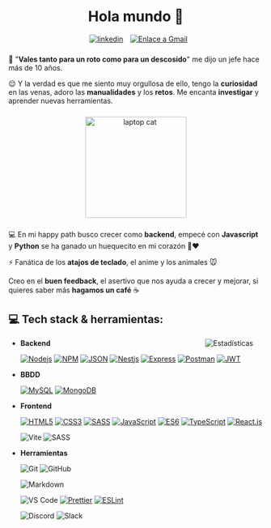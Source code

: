 
<h1 align="center">Hola mundo 🖖</h1>

<div align="center">
<a href="http://linkedin.es/in/irenegwodak"><img alt="linkedin" style="padding: 0 10px;" src="https://img.shields.io/badge/LINKEDIN-blue?style=for-the-badge&logo=linkedin&logoSize=auto"></a>
<a href="mailto:irenegwodak@gmail.com"><img alt="Enlace a Gmail" src="https://img.shields.io/badge/GMAIL-white?style=for-the-badge&logo=gmail&logoSize=auto"></a>
</div>

###

👀 "**Vales tanto para un roto como para un descosido**" me dijo un jefe hace más de 10 años.

😌 Y la verdad es que me siento muy orgullosa de ello, tengo la **curiosidad** en las venas, adoro las **manualidades** y los **retos**. Me encanta **investigar** y aprender nuevas herramientas.
###
<div align="center">
<img img align="center" width="200" alt="laptop cat" src="https://media0.giphy.com/media/v1.Y2lkPTc5MGI3NjExcHk3ZWprc2V1amhsNmU4YXcwYWJ0eXVyMWxhNHQwbGV4ZDRmMGc3cSZlcD12MV9pbnRlcm5hbF9naWZfYnlfaWQmY3Q9Zw/aNqEFrYVnsS52/giphy.gif">
</div>

###

💻 En mi happy path busco crecer como **backend**, empecé con **Javascript** y **Python** se ha ganado un huequecito en mi corazón 🐍❤️

⚡ Fanática de los **atajos de teclado**, el anime y los animales 🐭

Creo en el **buen feedback**, el asertivo que nos ayuda a crecer y mejorar, si quieres saber más **hagamos un café** ☕



###

## 💻 Tech stack & herramientas:

<img alt="Estadísticas" align="right" style="margin: 0 20px;"  src="https://github-readme-stats.vercel.app/api/top-langs/?username=irenegwodak&locale=es&layout=pie&theme=dark&include_all_commits=true&count_private=true&disable_animations=true&text_color=FFFFFF&bg_color=000000">


  
<!-- ![Backend](https://img.shields.io/badge/BACKEND:-50232e?style=for-the-badge) -->
- **Backend**
  
    [![Nodejs](https://img.shields.io/badge/node.js-f9b966?style=for-the-badge&logo=node.js&logoColor=000&logoSize=auto)](https://nodejs.org/en/)
[![NPM](https://img.shields.io/badge/npm-f9b966?style=for-the-badge&logo=npm&logoColor=000&logoSize=auto)](https://www.npmjs.com/)
[![JSON](https://img.shields.io/badge/json-f9b966?style=for-the-badge&logo=json&logoColor=000&logoSize=auto)](https://www.json.org/)
[![Nestjs](https://img.shields.io/badge/nest.js-f9b966?style=for-the-badge&logo=nestjs&logoColor=000&logoSize=auto)](https://nestjs.com/)
[![Express](https://img.shields.io/badge/express-f9b966?style=for-the-badge&logo=express&logoColor=000&goSize=auto)](https://expressjs.com/)
[![Postman](https://img.shields.io/badge/Postman-f9b966?style=for-the-badge&logo=postman&logoColor=000&logoSize=auto)](https://www.postman.com/)
[![JWT](https://img.shields.io/badge/JWT-f9b966?style=for-the-badge&logo=json-web-tokens&logoColor=000&logoSize=auto)](https://jwt.io/)

<!-- ![BBDD](https://img.shields.io/badge/Bases%20de%20datos:-cd5f2d?style=for-the-badge) -->
- **BBDD**

    [![MySQL](https://img.shields.io/badge/MySQL-bed57e?style=for-the-badge&logo=mysql&logoColor=000&logoSize=auto)](https://www.mysql.com/)
[![MongoDB](https://img.shields.io/badge/MongoDB-bed57e?style=for-the-badge&logo=mongodb&logoColor=000&logoSize=auto)](https://www.mongodb.com/)

<!-- ![Frontend](https://img.shields.io/badge/Frontend:-f9b966?style=for-the-badge) -->
- **Frontend**

    [![HTML5](https://img.shields.io/badge/html5-a1cca5?style=for-the-badge&logo=html5&logoColor=000&logoSize=auto)](https://www.w3schools.com/html/)
[![CSS3](https://img.shields.io/badge/css3-a1cca5?style=for-the-badge&logo=css3&logoColor=000&logoSize=auto)](https://www.w3schools.com/css/)
[![SASS](https://img.shields.io/badge/sass-a1cca5?style=for-the-badge&logo=sass&logoColor=000&logoSize=auto)](https://sass-lang.com/)
[![JavaScript](https://img.shields.io/badge/javascript-a1cca5?style=for-the-badge&logo=javascript&logoColor=000&logoSize=auto)](https://www.w3schools.com/js/DEFAULT.asp)
[![ES6](https://img.shields.io/badge/es6-a1cca5?style=for-the-badge&logo=javascript&logoColor=000&logoSize=auto)](https://www.w3schools.com/js/js_es6.asp)
[![TypeScript](https://img.shields.io/badge/typescript-a1cca5?style=for-the-badge&logo=typescript&logoColor=000&logoSize=auto)](https://www.typescriptlang.org/)
[![React.js](https://img.shields.io/badge/React-a1cca5?style=for-the-badge&logo=react&logoColor=000&ue&logoSize=auto)](https://reactjs.org/)

    ![Vite](https://img.shields.io/badge/Vite-a1cca5?style=for-the-badge&logo=vite&logoColor=000&logoSize=auto)
![SASS](https://img.shields.io/badge/SASS-a1cca5?style=for-the-badge&logo=sass&logoColor=000&goSize=auto)


<!-- ![Herramientas](https://img.shields.io/badge/Herramientas:-a1cca5?style=for-the-badge) -->
- **Herramientas**

    ![Git](https://img.shields.io/badge/Git-8bcdcd?style=for-the-badge&logo=git&logoColor=000&logoSize=auto)
![GitHub](https://img.shields.io/badge/GitHub-8bcdcd?style=for-the-badge&logo=github&logoColor=000&logoSize=auto)

    ![Markdown](https://img.shields.io/badge/Markdown-8bcdcd?style=for-the-badge&logo=markdown&logoColor=000&logoSize=auto)

    ![VS Code](https://img.shields.io/badge/Visual%20Studio%20Code-8bcdcd?logo=visualstudiocode&logoColor=000&style=for-the-badge&logoSize=auto)
[![Prettier](https://img.shields.io/badge/prettier-8bcdcd?style=for-the-badge&logo=prettier&logoColor=000&logoSize=auto)](https://prettier.io/)
[![ESLint](https://img.shields.io/badge/eslint-8bcdcd?style=for-the-badge&logo=eslint&logoColor=000&logoSize=auto)](https://eslint.org/)

    ![Discord](https://img.shields.io/badge/discord-8bcdcd?style=for-the-badge&logo=discord&logoColor=000&logoSize=auto)
![Slack](https://img.shields.io/badge/Slack-8bcdcd?style=for-the-badge&logo=slack&logoColor=000&logoSize=auto)

